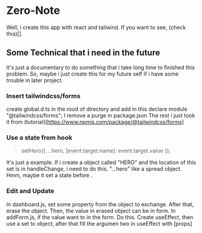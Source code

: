 # Zero-Note

Well, i create this app with react and tailwind. If you want to see, (check this)[].

## Some Technical that i need in the future

It's just a documentary to do something that i take long time to finished this problem. So, maybe i just create this for my future self if i have some trouble in later project.

### Insert tailwindcss/forms

create global.d.ts in the rood of directory and add in this declare module "@tailwindcss/forms";
I remove a purge in package.json
The rest i just took it from (tutorial)[https://www.npmjs.com/package/@tailwindcss/forms]

### Use a state from hook

> setHero({ ...hero, [event.target.name]: event.target.value });

It's just a example. If i create a object called "HERO" and the location of this set is in handleChange, i need to do this.
"...hero" like a spread object. Hmm, maybe it set a state before .

### Edit and Update

In dashboard.js, set some property from the object to exchange. After that, erase the object. Then, the value in erased object can be in form.
In addForm.js, if the value want to in the form. Do this. Create useEffect, then use a set to object, after that fill the argumen two in useEffect with [props]
